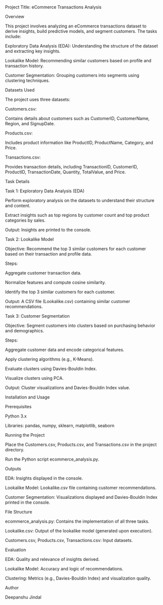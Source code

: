 Project Title: eCommerce Transactions Analysis

Overview

This project involves analyzing an eCommerce transactions dataset to derive insights, build predictive models, and segment customers. The tasks include:

Exploratory Data Analysis (EDA): Understanding the structure of the dataset and extracting key insights.

Lookalike Model: Recommending similar customers based on profile and transaction history.

Customer Segmentation: Grouping customers into segments using clustering techniques.

Datasets Used

The project uses three datasets:

Customers.csv:

Contains details about customers such as CustomerID, CustomerName, Region, and SignupDate.

Products.csv:

Includes product information like ProductID, ProductName, Category, and Price.

Transactions.csv:

Provides transaction details, including TransactionID, CustomerID, ProductID, TransactionDate, Quantity, TotalValue, and Price.

Task Details

Task 1: Exploratory Data Analysis (EDA)

Perform exploratory analysis on the datasets to understand their structure and content.

Extract insights such as top regions by customer count and top product categories by sales.

Output: Insights are printed to the console.

Task 2: Lookalike Model

Objective: Recommend the top 3 similar customers for each customer based on their transaction and profile data.

Steps:

Aggregate customer transaction data.

Normalize features and compute cosine similarity.

Identify the top 3 similar customers for each customer.

Output: A CSV file (Lookalike.csv) containing similar customer recommendations.

Task 3: Customer Segmentation

Objective: Segment customers into clusters based on purchasing behavior and demographics.

Steps:

Aggregate customer data and encode categorical features.

Apply clustering algorithms (e.g., K-Means).

Evaluate clusters using Davies-Bouldin Index.

Visualize clusters using PCA.

Output: Cluster visualizations and Davies-Bouldin Index value.

Installation and Usage

Prerequisites

Python 3.x

Libraries: pandas, numpy, sklearn, matplotlib, seaborn

Running the Project

Place the Customers.csv, Products.csv, and Transactions.csv in the project directory.

Run the Python script ecommerce_analysis.py.

Outputs

EDA: Insights displayed in the console.

Lookalike Model: Lookalike.csv file containing customer recommendations.

Customer Segmentation: Visualizations displayed and Davies-Bouldin Index printed in the console.

File Structure

ecommerce_analysis.py: Contains the implementation of all three tasks.

Lookalike.csv: Output of the lookalike model (generated upon execution).

Customers.csv, Products.csv, Transactions.csv: Input datasets.

Evaluation

EDA: Quality and relevance of insights derived.

Lookalike Model: Accuracy and logic of recommendations.

Clustering: Metrics (e.g., Davies-Bouldin Index) and visualization quality.

Author

Deepanshu Jindal


